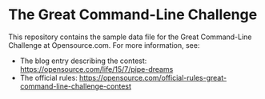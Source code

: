 # The Great Command-Line Challenge

This repository contains the sample data file for the Great Command-Line Challenge at Opensource.com. For more information, see:

* The blog entry describing the contest: https://opensource.com/life/15/7/pipe-dreams
* The official rules: https://opensource.com/official-rules-great-command-line-challenge-contest
